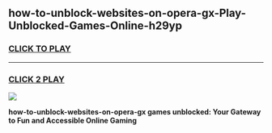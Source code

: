 
## how-to-unblock-websites-on-opera-gx-Play-Unblocked-Games-Online-h29yp
<h3>
<a href="https://premium76.site?title=how-to-unblock-websites-on-opera-gx&ref=25A">CLICK TO PLAY</a></h3>
<hr>

<h3>
<a href="https://premium76.site?title=how-to-unblock-websites-on-opera-gx&ref=25A">CLICK 2 PLAY</a>
  
</h3>

<a href="https://premium76.site?title=how-to-unblock-websites-on-opera-gx&ref=25A"><img src="https://clearcache.store/games.png"></a>


**how-to-unblock-websites-on-opera-gx games unblocked: Your Gateway to Fun and Accessible Online Gaming**
